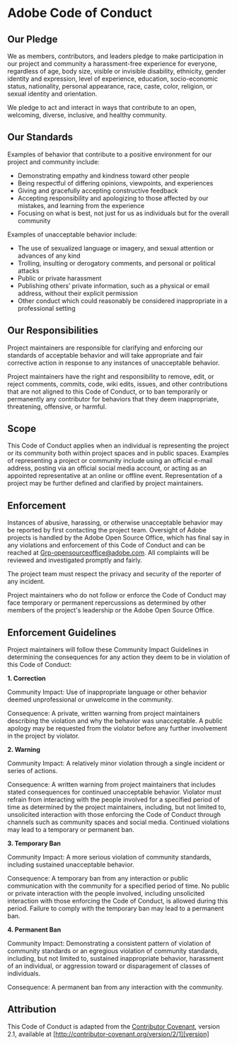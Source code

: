 # Adobe Code of Conduct

## Our Pledge

We as members, contributors, and leaders pledge to make participation in our project and community a harassment-free experience for everyone, regardless of age, body size, visible or invisible disability, ethnicity, gender identity and expression, level of experience, education, socio-economic status, nationality, personal appearance, race, caste, color, religion, or sexual identity and orientation.

We pledge to act and interact in ways that contribute to an open, welcoming, diverse, inclusive, and healthy community.

## Our Standards

Examples of behavior that contribute to a positive environment for our project and community include:

*	Demonstrating empathy and kindness toward other people
*	Being respectful of differing opinions, viewpoints, and experiences
*	Giving and gracefully accepting constructive feedback
*	Accepting responsibility and apologizing to those affected by our mistakes, and learning from the experience
*	Focusing on what is best, not just for us as individuals but for the overall community

Examples of unacceptable behavior include:

*	The use of sexualized language or imagery, and sexual attention or advances of any kind
*	Trolling, insulting or derogatory comments, and personal or political attacks
*	Public or private harassment
*	Publishing others’ private information, such as a physical or email address, without their explicit permission
*	Other conduct which could reasonably be considered inappropriate in a professional setting

## Our Responsibilities

Project maintainers are responsible for clarifying and enforcing our standards of acceptable behavior and will take appropriate and fair corrective action in response to any instances of unacceptable behavior.

Project maintainers have the right and responsibility to remove, edit, or reject comments, commits, code, wiki edits, issues, and other contributions that are not aligned to this Code of Conduct, or to ban temporarily or permanently any contributor for behaviors that they deem inappropriate, threatening, offensive, or harmful.

## Scope

This Code of Conduct applies when an individual is representing the project or its community both within project spaces and in public spaces. Examples of representing a project or community include using an official e-mail address, posting via an official social media account, or acting as an appointed representative at an online or offline event. Representation of a project may be further defined and clarified by project maintainers.

## Enforcement

Instances of abusive, harassing, or otherwise unacceptable behavior may be reported by first contacting the project team. Oversight of Adobe projects is handled by the Adobe Open Source Office, which has final say in any violations and enforcement of this Code of Conduct and can be reached at Grp-opensourceoffice@adobe.com. All complaints will be reviewed and investigated promptly and fairly.

The project team must respect the privacy and security of the reporter of any incident.

Project maintainers who do not follow or enforce the Code of Conduct may face temporary or permanent repercussions as determined by other members of the project's leadership or the Adobe Open Source Office.

## Enforcement Guidelines

Project maintainers will follow these Community Impact Guidelines in determining the consequences for any action they deem to be in violation of this Code of Conduct:

**1. Correction**

Community Impact: Use of inappropriate language or other behavior deemed unprofessional or unwelcome in the community.

Consequence: A private, written warning from project maintainers describing the violation and why the behavior was unacceptable. A public apology may be requested from the violator before any further involvement in the project by violator.

**2. Warning**

Community Impact: A relatively minor violation through a single incident or series of actions.

Consequence: A written warning from project maintainers that includes stated consequences for continued unacceptable behavior. Violator must refrain from interacting with the people involved for a specified period of time as determined by the project maintainers, including, but not limited to, unsolicited interaction with those enforcing the Code of Conduct through channels such as community spaces and social media. Continued violations may lead to a temporary or permanent ban.

**3. Temporary Ban**

Community Impact: A more serious violation of community standards, including sustained unacceptable behavior.

Consequence: A temporary ban from any interaction or public communication with the community for a specified period of time. No public or private interaction with the people involved, including unsolicited interaction with those enforcing the Code of Conduct, is allowed during this period. Failure to comply with the temporary ban may lead to a permanent ban.

**4. Permanent Ban**

Community Impact: Demonstrating a consistent pattern of violation of community standards or an egregious violation of community standards, including, but not limited to, sustained inappropriate behavior, harassment of an individual, or aggression toward or disparagement of classes of individuals.

Consequence: A permanent ban from any interaction with the community.

## Attribution

This Code of Conduct is adapted from the [Contributor Covenant][homepage], version 2.1,
available at [http://contributor-covenant.org/version/2/1][version]

[homepage]: http://contributor-covenant.org
[version]: http://contributor-covenant.org/version/2/1